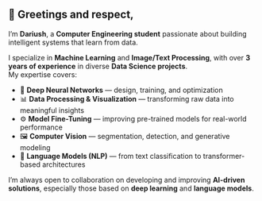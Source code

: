 ## 👋 Greetings and respect,  

I’m **Dariush**, a **Computer Engineering student** passionate about building intelligent systems that learn from data.  

I specialize in **Machine Learning** and **Image/Text Processing**, with over **3 years of experience** in diverse **Data Science projects**.  
My expertise covers:  

- 🧠 **Deep Neural Networks** — design, training, and optimization  
- 📊 **Data Processing & Visualization** — transforming raw data into meaningful insights  
- ⚙️ **Model Fine-Tuning** — improving pre-trained models for real-world performance  
- 🖼️ **Computer Vision** — segmentation, detection, and generative modeling  
- 💬 **Language Models (NLP)** — from text classification to transformer-based architectures  

I’m always open to collaboration on developing and improving **AI-driven solutions**, especially those based on **deep learning** and **language models**.

